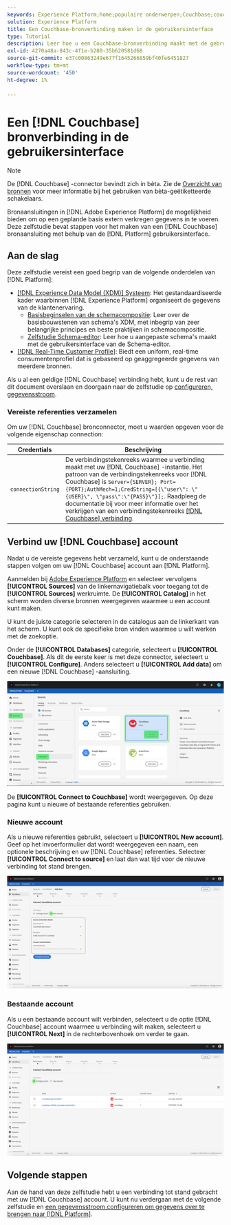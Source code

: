 ```yaml
---
keywords: Experience Platform;home;populaire onderwerpen;Couchbase;couchbase
solution: Experience Platform
title: Een Couchbase-bronverbinding maken in de gebruikersinterface
type: Tutorial
description: Leer hoe u een Couchbase-bronverbinding maakt met de gebruikersinterface van Adobe Experience Platform.
exl-id: 4270a48a-843c-4f1e-b280-35b620581d68
source-git-commit: e37c00863249e677f1645266859bf40fe6451827
workflow-type: tm+mt
source-wordcount: '450'
ht-degree: 1%

---
```


# Een [!DNL Couchbase] bronverbinding in de gebruikersinterface

>[!NOTE]
>
> De [!DNL Couchbase] -connector bevindt zich in bèta. Zie de [Overzicht van bronnen](../../../../home.md#terms-and-conditions) voor meer informatie bij het gebruiken van bèta-geëtiketteerde schakelaars.

Bronaansluitingen in [!DNL Adobe Experience Platform] de mogelijkheid bieden om op een geplande basis extern verkregen gegevens in te voeren. Deze zelfstudie bevat stappen voor het maken van een [!DNL Couchbase] bronaansluiting met behulp van de [!DNL Platform] gebruikersinterface.

## Aan de slag

Deze zelfstudie vereist een goed begrip van de volgende onderdelen van [!DNL Platform]:

* [[!DNL Experience Data Model (XDM)] Systeem](../../../../../xdm/home.md): Het gestandaardiseerde kader waarbinnen [!DNL Experience Platform] organiseert de gegevens van de klantenervaring.
   * [Basisbeginselen van de schemacompositie](../../../../../xdm/schema/composition.md): Leer over de basisbouwstenen van schema&#39;s XDM, met inbegrip van zeer belangrijke principes en beste praktijken in schemacompositie.
   * [Zelfstudie Schema-editor](../../../../../xdm/tutorials/create-schema-ui.md): Leer hoe u aangepaste schema&#39;s maakt met de gebruikersinterface van de Schema-editor.
* [[!DNL Real-Time Customer Profile]](../../../../../profile/home.md): Biedt een uniform, real-time consumentenprofiel dat is gebaseerd op geaggregeerde gegevens van meerdere bronnen.

Als u al een geldige [!DNL Couchbase] verbinding hebt, kunt u de rest van dit document overslaan en doorgaan naar de zelfstudie op [configureren, gegevensstroom](../../dataflow/databases.md).

### Vereiste referenties verzamelen

Om uw [!DNL Couchbase] bronconnector, moet u waarden opgeven voor de volgende eigenschap connection:

| Credentials | Beschrijving |
| ---------- | ----------- |
| `connectionString` | De verbindingstekenreeks waarmee u verbinding maakt met uw [!DNL Couchbase] -instantie. Het patroon van de verbindingstekenreeks voor [!DNL Couchbase] is `Server={SERVER}; Port={PORT};AuthMech=1;CredString=[{\"user\": \"{USER}\", \"pass\":\"{PASS}\"}];`. Raadpleeg de documentatie bij voor meer informatie over het verkrijgen van een verbindingstekenreeks [[!DNL Couchbase] verbinding](https://docs.Couchbase.com/c-sdk/2.10/client-settings.html#configuring-overview). |

## Verbind uw [!DNL Couchbase] account

Nadat u de vereiste gegevens hebt verzameld, kunt u de onderstaande stappen volgen om uw [!DNL Couchbase] account aan [!DNL Platform].

Aanmelden bij [Adobe Experience Platform](https://platform.adobe.com) en selecteer vervolgens **[!UICONTROL Sources]** van de linkernavigatiebalk voor toegang tot de **[!UICONTROL Sources]** werkruimte. De **[!UICONTROL Catalog]** in het scherm worden diverse bronnen weergegeven waarmee u een account kunt maken.

U kunt de juiste categorie selecteren in de catalogus aan de linkerkant van het scherm. U kunt ook de specifieke bron vinden waarmee u wilt werken met de zoekoptie.

Onder de **[!UICONTROL Databases]** categorie, selecteert u **[!UICONTROL Couchbase]**. Als dit de eerste keer is met deze connector, selecteert u **[!UICONTROL Configure]**. Anders selecteert u **[!UICONTROL Add data]** om een nieuwe [!DNL Couchbase] -aansluiting.

![catalogus](../../../../images/tutorials/create/couchbase/catalog.png)

De **[!UICONTROL Connect to Couchbase]** wordt weergegeven. Op deze pagina kunt u nieuwe of bestaande referenties gebruiken.

### Nieuwe account

Als u nieuwe referenties gebruikt, selecteert u **[!UICONTROL New account]**. Geef op het invoerformulier dat wordt weergegeven een naam, een optionele beschrijving en uw [!DNL Couchbase] referenties. Selecteer **[!UICONTROL Connect to source]** en laat dan wat tijd voor de nieuwe verbinding tot stand brengen.

![verbinden](../../../../images/tutorials/create/couchbase/new.png)

### Bestaande account

Als u een bestaande account wilt verbinden, selecteert u de optie [!DNL Couchbase] account waarmee u verbinding wilt maken, selecteert u **[!UICONTROL Next]** in de rechterbovenhoek om verder te gaan.

![bestaand](../../../../images/tutorials/create/couchbase/existing.png)

## Volgende stappen

Aan de hand van deze zelfstudie hebt u een verbinding tot stand gebracht met uw [!DNL Couchbase] account. U kunt nu verdergaan met de volgende zelfstudie en [een gegevensstroom configureren om gegevens over te brengen naar [!DNL Platform]](../../dataflow/databases.md).
